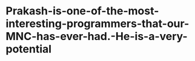 # Prakash-is-one-of-the-most-interesting-programmers-that-our-MNC-has-ever-had.-He-is-a-very-potential